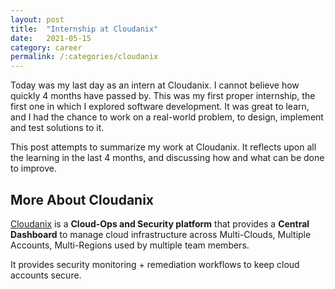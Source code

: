 ```yaml
---
layout: post
title:  "Internship at Cloudanix"
date:   2021-05-15 
category: career
permalink: /:categories/cloudanix
---
```

Today was my last day as an intern at Cloudanix. I cannot believe how quickly 4 months have passed by. This was my first proper internship, the first one in which I explored software development. It was great to learn, and I had the chance to work on a real-world problem, to design, implement and test solutions to it.

This post attempts to summarize my work at Cloudanix. It reflects upon all the learning in the last 4 months, and discussing how and what can be done to improve.

## More About Cloudanix

[Cloudanix](https://cloudanix.com) is a **Cloud-Ops and Security platform** that provides a **Central Dashboard** to manage cloud infrastructure across Multi-Clouds, Multiple Accounts, Multi-Regions used by multiple team members.

It provides security monitoring + remediation workflows to keep cloud accounts secure.


